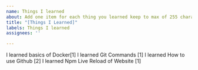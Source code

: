 ```yaml
---
name: Things I learned
about: Add one item for each thing you learned keep to max of 255 characters
title: "[Things I Learned]"
labels: Things I learned
assignees: ''

---
```



I learned basics of Docker[1]
I learned Git Commands [1]
I learned How to use Github [2]
I learned Npm Live Reload of Website [1]

